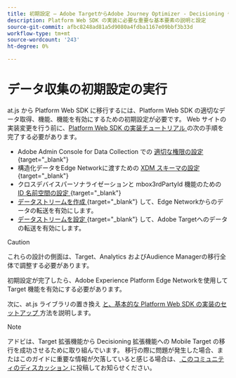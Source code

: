 ```yaml
---
title: 初期設定 – Adobe TargetからAdobe Journey Optimizer - Decisioning モバイル拡張機能への移行
description: Platform Web SDK の実装に必要な重要な基本要素の説明と設定
source-git-commit: afbc8248ad81a5d9080a4fdba1167e09bbf3b33d
workflow-type: tm+mt
source-wordcount: '243'
ht-degree: 0%

---
```


# データ収集の初期設定の実行

at.js から Platform Web SDK に移行するには、Platform Web SDK の適切なデータ取得、機能、機能を有効にするための初期設定が必要です。 Web サイトの実装変更を行う前に、[Platform Web SDK の実装チュートリアル ](https://experienceleague.adobe.com/docs/platform-learn/implement-web-sdk/overview.html?lang=ja) の次の手順を完了する必要があります。

- Adobe Admin Console for Data Collection での [ 適切な権限の設定 ](https://experienceleague.adobe.com/en/docs/platform-learn/implement-web-sdk/overview#prerequisites){target="_blank"}
- 構造化データをEdge Networkに渡すための [XDM スキーマの設定 ](https://experienceleague.adobe.com/docs/platform-learn/implement-web-sdk/initial-configuration/configure-schemas.html){target="_blank"}
- クロスデバイスパーソナライゼーションと mbox3rdPartyId 機能のための [ID 名前空間の設定 ](https://experienceleague.adobe.com/docs/platform-learn/implement-web-sdk/initial-configuration/configure-identities.html){target="_blank"}
- [ データストリームを作成 ](https://experienceleague.adobe.com/docs/platform-learn/implement-web-sdk/initial-configuration/configure-datastream.html){target="_blank"} して、Edge Networkからのデータの転送を有効にします。
- [ データストリームを設定 ](https://experienceleague.adobe.com/docs/platform-learn/implement-web-sdk/applications-setup/setup-target.html#configure-the-datastream){target="_blank"} して、Adobe Targetへのデータの転送を有効にします。

>[!CAUTION]
>
>これらの設計の側面は、Target、Analytics およびAudience Managerの移行全体で調整する必要があります。

初期設定が完了したら、Adobe Experience Platform Edge Networkを使用して Target 機能を有効にする必要があります。

次に、at.js ライブラリの置き換え [ と、基本的な Platform Web SDK の実装のセットアップ ](replace-library.md) 方法を説明します。

>[!NOTE]
>
>アドビは、Target 拡張機能から Decisioning 拡張機能への Mobile Target の移行を成功させるために取り組んでいます。 移行の際に問題が発生した場合、またはこのガイドに重要な情報が欠落していると感じる場合は、[ このコミュニティのディスカッション ](https://experienceleaguecommunities.adobe.com/t5/adobe-experience-platform-data/tutorial-discussion-migrate-target-from-at-js-to-web-sdk/m-p/575587#M463) に投稿してお知らせください。
